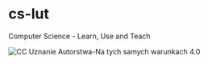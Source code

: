 # cs-lut
Computer Science - Learn, Use and Teach

![CC Uznanie Autorstwa-Na tych samych warunkach 4.0](http://i.creativecommons.org/l/by-sa/3.0/88x31.png)

